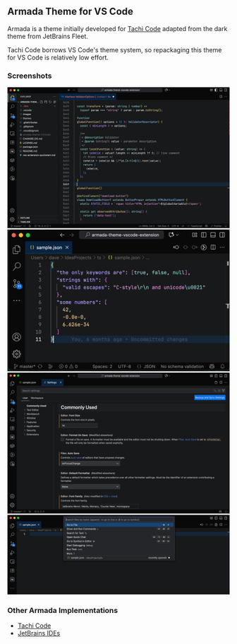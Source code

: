 ## Armada Theme for VS Code

Armada is a theme initially developed for [Tachi Code](https://tachicode.com) adapted from the dark theme from JetBrains Fleet.

Tachi Code borrows VS Code's theme system, so repackaging this theme for VS Code is relatively low effort.


### Screenshots 

![Screenshot 1](./images/screenshot4.png)
![Screenshot 2](./images/screenshot3.png)
![Screenshot 3](./images/screenshot2.png)
![Screenshot 4](./images/screenshot1.png)

### Other Armada  Implementations

- [Tachi Code](https://tachicode.com)
- [JetBrains IDEs](https://plugins.jetbrains.com/plugin/26844-armada-theme)
